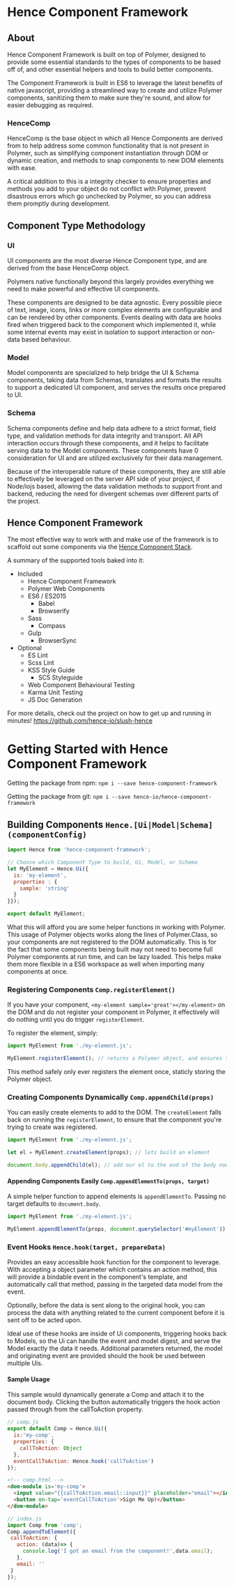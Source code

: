 # Hence Component Framework

>

## About

Hence Component Framework is built on top of Polymer, designed to provide some essential standards to
the types of components to be based off of, and other essential helpers and tools to build better components.

The Component Framework is built in ES6 to leverage the latest benefits of native javascript, providing a streamlined
way to create and utilize Polymer components, sanitizing them to make sure they're sound, and allow for easier
debugging as required.

### HenceComp

HenceComp is the base object in which all Hence Components are derived from to help address some common
 functionality that is not present in Polymer, such as simplifying component instantiation through DOM or
 dynamic creation, and methods to snap components to new DOM elements with ease.

A critical addition to this is a integrity checker to ensure properties and methods you add to your object do not
conflict with Polymer, prevent disastrous errors which go unchecked by Polymer, so you can address them promptly
during development.

>

## Component Type Methodology

### UI

UI components are the most diverse Hence Component type, and are derived from the base HenceComp object.

Polymers native functionally beyond this largely provides everything we need to make powerful and effective UI
components.

These components are designed to be data agnostic. Every possible piece of text, image, icons, links or more complex
elements are configurable and can be rendered by other components. Events dealing with data are hooks fired when
triggered back to the component which implemented it, while some internal events may exist in isolation to support
interaction or non-data based behaviour.

### Model

Model components are specialized to help bridge the UI & Schema components, taking data from Schemas, translates and
formats the results to support a dedicated UI component, and serves the results once prepared to UI.

### Schema

Schema components define and help data adhere to a strict format, field type, and validation methods for data
integrity and transport. All API interaction occurs through these components, and it helps to facilitate serving data
 to the Model components. These components have 0 consideration for UI and are utilized exclusively for their data
 management.

Because of the interoperable nature of these components, they are still able to effectively be leveraged on the
server API side of your project, if Node/iojs based, allowing the data validation methods to support front and
backend, reducing the need for divergent schemas over different parts of the project.

>

## Hence Component Framework

The most effective way to work with and make use of the framework is to scaffold out some components via the
 [Hence Component Stack](https://github.com/hence-io/slush-hence).

A summary of the supported tools baked into it:

* Included
    * Hence Component Framework
    * Polymer Web Components
    * ES6 / ES2015
        * Babel
        * Browserify
    * Sass
        * Compass
    * Gulp
        * BrowserSync
* Optional
    * ES Lint
    * Scss Lint
    * KSS Style Guide
        * SC5 Styleguide
    * Web Component Behavioural Testing
    * Karma Unit Testing
    * JS Doc Generation

For more details, check out the project on how to get up and running in minutes! https://github.com/hence-io/slush-hence

# Getting Started with Hence Component Framework

Getting the package from npm:
```npm i --save hence-component-framework```

Getting the package from git:
```npm i --save hence-io/hence-component-framework```

## Building Components ```Hence.[Ui|Model|Schema](componentConfig)```

```javascript
import Hence from 'hence-component-framework';

// Choose which Component Type to build, Ui, Model, or Schema
let MyElement = Hence.Ui({
  is: 'my-element',
  properties : {
    sample: 'string'
  }
}});

export default MyElement;
```

What this will afford you are some helper functions in working with Polymer. This usage of Polymer objects works
along the lines of Polymer.Class, so your components are not registered to the DOM automatically. This is for the
fact that some components being built may not need to become full Polymer components at run time, and can be lazy
loaded.  This helps make them more flexible in a ES6 workspace as well when importing many components at once.

### Registering Components ```Comp.registerElement()```

If you have your component, ```<my-element sample='great'></my-element>``` on the DOM and do not register your component in
Polymer, it effectively will do nothing until you do trigger ```registerElement```.

To register the element, simply:

```javascript
import MyElement from './my-element.js';

MyElement.registerElement(); // returns a Polymer object, and ensures to register it as a custom element.
```

This method safely only ever registers the element once, staticly storing the Polymer object.

### Creating Components Dynamically ```Comp.appendChild(props)```

You can easily create elements to add to the DOM. The ```createElement``` falls back on running the
```registerElement```, to ensure that the component you're trying to create was registered.

```javascript
import MyElement from './my-element.js';

let el = MyElement.createElement(props); // lets build an element

document.body.appendChild(el); // add our el to the end of the body now
```

#### Appending Components Easily ```Comp.appendElementTo(props, target)```
A simple helper function to append elements is ```appendElementTo```. Passing no target defaults to ```document.body```.

```javascript
import MyElement from './my-element.js';

MyElement.appendElementTo(props, document.querySelector('#myElement')); // lets build an element, and append it to our target
```

### Event Hooks ```Hence.hook(target, prepareData)```

Provides an easy accessible hook function for the component to leverage. With accepting a object parameter which
contains an action method, this will provide a bindable event in the component's template, and automatically call
that method, passing in the targeted data model from the event.

Optionally, before the data is sent along to the original hook, you can process the data with anything related to
the current component before it is sent off to be acted upon.

Ideal use of these hooks are inside of Ui components, triggering hooks back to Models, so the Ui can handle the
event and model digest, and serve the Model exactly the data it needs. Additional parameters returned, the model
and originating event are provided should the hook be used between multiple Uis.

#### Sample Usage

This sample would dynamically generate a Comp and attach it to the document body. Clicking the button
automatically triggers the hook action passed through from the callToAction property.

```javascript
// comp.js
export default Comp = Hence.Ui({
  is:'my-comp',
  properties: {
    callToAction: Object
  },
  eventCallToAction: Hence.hook('callToAction')
});
```
```html
<!-- comp.html -->
<dom-module is='my-comp'>
  <input value="{{callToAction.email::input}}" placeholder="email"></input>
  <button on-tap='eventCallToAction'>Sign Me Up!</button>
</dom-module>
```
```javascript
// index.js
import Comp from 'comp';
Comp.appendToElement({
 callToAction: {
   action: (data)=> {
     console.log('I got an email from the component!',data.email);
   },
   email: ''
 }
});
```
>
